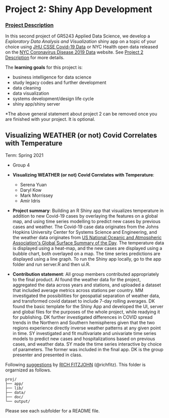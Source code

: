 # Project 2: Shiny App Development

### [Project Description](doc/project2_desc.md)


In this second project of GR5243 Applied Data Science, we develop a *Exploratory Data Analysis and Visualization* shiny app on a topic of your choice using [JHU CSSE Covid-19 Data](https://github.com/CSSEGISandData/COVID-19) or NYC Health open data released on the [NYC Coronavirus Disease 2019 Data](https://github.com/nychealth/coronavirus-data) website. See [Project 2 Description](doc/project2_desc.md) for more details.  

The **learning goals** for this project is:

- business intelligence for data science
- study legacy codes and further development
- data cleaning
- data visualization
- systems development/design life cycle
- shiny app/shiny server

*The above general statement about project 2 can be removed once you are finished with your project. It is optional.

## Visualizing WEATHER (or not) Covid Correlates with Temperature
Term: Spring 2021

+ Group 4
+ **Visualizing WEATHER (or not) Covid Correlates with Temperature**:
	+ Serena Yuan
	+ Daryl Kow
	+ Mark Morrissey
	+ Amir Idris

+ **Project summary**: Building an R Shiny app that visualizes temperature in addition to new Covid-19 cases by overlaying the features on a global map, and using time series modelling to predict new cases by previous cases and weather. The Covid-19 case data originates from the Johns Hopkins University Center for Systems Science and Engineering, and the weather data originates from [US National Oceanic and Atmospheric Association's Global Surface Summary of the Day](https://data.noaa.gov/dataset/dataset/global-surface-summary-of-the-day-gsod). The temperature data is displayed using a heat-map, and the new cases are displayed using a bubble chart, both overlayed on a map. The time series predictions are displayed using a line graph. To run the Shiny app locally, go to the app folder and run server.R and then ui.R. 

+ **Contribution statement**: All group members contributed appropriately to the final product. AI found the weather data for the project, aggregated the data across years and stations, and uploaded a dataset that included average metrics across stations per country. MM investigated the possibilities for geospatial separation of weather data, and transformed covid dataset to include 7-day rolling averages. DK found the basic template for the Shiny App and developed the UI, server and global files for the purposes of the whole project, while readying it for publishing. DK further investigated differences in COVID spread trends in the Northern and Southern hemispheres given that the two regions experience directly inverse weather patterns at any given point in time. SY investigated and fit multivariate and univariate time series models to predict new cases and hospitalizations based on previous cases, and weather data. SY made the time series interactive by choice of parameters. The former was included in the final app. DK is the group presenter and presented in class.  

Following [suggestions](http://nicercode.github.io/blog/2013-04-05-projects/) by [RICH FITZJOHN](http://nicercode.github.io/about/#Team) (@richfitz). This folder is orgarnized as follows.

```
proj/
├── app/
├── lib/
├── data/
├── doc/
└── output/
```

Please see each subfolder for a README file.

